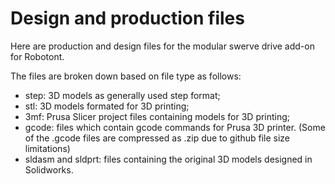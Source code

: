 # Design and production files
Here are production and design files for the modular swerve drive add-on for Robotont.

The files are broken down based on file type as follows:
- step: 3D models as generally used step format;
- stl: 3D models formated for 3D printing;
- 3mf: Prusa Slicer project files containing models for 3D printing;
- gcode: files which contain gcode commands for Prusa 3D printer. (Some of the .gcode files are compressed as .zip due to github file size limitations)
- sldasm and sldprt: files containing the original 3D models designed in Solidworks.
